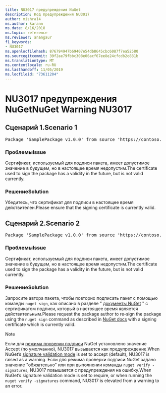 ```yaml
---
title: NU3017 предупреждения NuGet
description: Код предупреждения NU3017
author: mishra14
ms.author: karann
ms.date: 8/16/2018
ms.topic: reference
ms.reviewer: anangaur
f1_keywords:
- NU3017
ms.openlocfilehash: 876794947b69407e54db8645cbc6087f7ea52580
ms.sourcegitcommit: 39f2ae79fbbc308e06acf67ee8e24cfcdb2c831b
ms.translationtype: MT
ms.contentlocale: ru-RU
ms.lasthandoff: 11/05/2019
ms.locfileid: "73611204"
---
```

# <a name="nuget-warning-nu3017"></a><span data-ttu-id="67672-103">NU3017 предупреждения NuGet</span><span class="sxs-lookup"><span data-stu-id="67672-103">NuGet Warning NU3017</span></span>

## <a name="scenario-1"></a><span data-ttu-id="67672-104">Сценарий 1.</span><span class="sxs-lookup"><span data-stu-id="67672-104">Scenario 1</span></span>

<pre>Package 'SamplePackage v1.0.0' from source 'https://contoso.com/index.json': The signing certificate is not yet valid.</pre>

### <a name="issue"></a><span data-ttu-id="67672-105">Проблемы</span><span class="sxs-lookup"><span data-stu-id="67672-105">Issue</span></span>

<span data-ttu-id="67672-106">Сертификат, используемый для подписи пакета, имеет допустимое значение в будущем, но в настоящее время недопустим.</span><span class="sxs-lookup"><span data-stu-id="67672-106">The certificate used to sign the package has a validity in the future, but is not valid currently.</span></span>


### <a name="solution"></a><span data-ttu-id="67672-107">Решение</span><span class="sxs-lookup"><span data-stu-id="67672-107">Solution</span></span>

<span data-ttu-id="67672-108">Убедитесь, что сертификат для подписи в настоящее время действителен.</span><span class="sxs-lookup"><span data-stu-id="67672-108">Please ensure that the signing certificate is currently valid.</span></span>



## <a name="scenario-2"></a><span data-ttu-id="67672-109">Сценарий 2.</span><span class="sxs-lookup"><span data-stu-id="67672-109">Scenario 2</span></span>

<pre>Package 'SamplePackage v1.0.0' from source 'https://contoso.com/index.json': The primary signature's certificate is not yet valid.</pre>

### <a name="issue"></a><span data-ttu-id="67672-110">Проблемы</span><span class="sxs-lookup"><span data-stu-id="67672-110">Issue</span></span>

<span data-ttu-id="67672-111">Сертификат, используемый для подписи пакета, имеет допустимое значение в будущем, но в настоящее время недопустим.</span><span class="sxs-lookup"><span data-stu-id="67672-111">The certificate used to sign the package has a validity in the future, but is not valid currently.</span></span>


### <a name="solution"></a><span data-ttu-id="67672-112">Решение</span><span class="sxs-lookup"><span data-stu-id="67672-112">Solution</span></span>

<span data-ttu-id="67672-113">Запросите автора пакета, чтобы повторно подписать пакет с помощью команды `nuget sign`, как описано в разделе " [документы NuGet](https://docs.microsoft.com/nuget/create-packages/sign-a-package) " с сертификатом подписи, который в настоящее время является действительным.</span><span class="sxs-lookup"><span data-stu-id="67672-113">Please request the package author to re-sign the package using the `nuget sign` command as described in [NuGet docs](https://docs.microsoft.com/nuget/create-packages/sign-a-package) with a signing certificate which is currently valid.</span></span>


> [!Note]
> <span data-ttu-id="67672-114">Если для [режима проверки подписи](https://docs.microsoft.com/nuget/consume-packages/installing-signed-packages#configure-package-signature-requirements) NuGet установлено значение Accept (по умолчанию), NU3017 вызывается как предупреждение.</span><span class="sxs-lookup"><span data-stu-id="67672-114">When NuGet’s [signature validation mode](https://docs.microsoft.com/nuget/consume-packages/installing-signed-packages#configure-package-signature-requirements) is set to accept (default), NU3017 is raised as a warning.</span></span> <span data-ttu-id="67672-115">Если для режима проверки подписи NuGet задано значение "обязательно" или при выполнении команды `nuget verify -signatures`, NU3017 повышается с предупреждения на ошибку.</span><span class="sxs-lookup"><span data-stu-id="67672-115">When NuGet’s signature validation mode is set to require, or when running the `nuget verify -signatures` command, NU3017 is elevated from a warning to an error.</span></span> 
